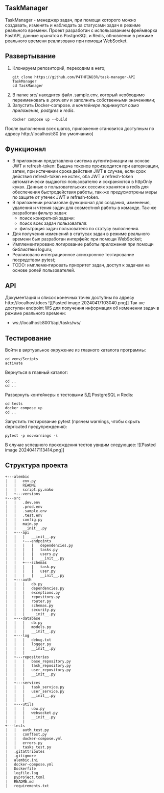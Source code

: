 ## TaskManager
TaskManager - менеджер задач, при помощи которого можно создавать, изменять и наблюдать за статусами задач в режиме реального времени. Проект разработан с использованием фреймворка FastAPI, данные хранятся в PostgreSQL и Redis, обновление в режиме реального времени реализовано при помощи WebSocket.
## Развертывание
1. Клонируем репозиторий, переходим в него;
   ```
   git clone https://github.com/P4THFIND3R/task-manager-API TaskManager
   cd TaskManager
	```
2. В папке src/ находится файл .sample.env, который необходимо переименовать в .prov.env и заполнить собственными значениями;
3. Запустить Docker-compose. *в контейнере поднимутся само приложение, postgres и redis*.
   ``` shell
   docker compose up --build
	```
После выполнения всех шагов, приложение становится доступным по адресу
http://localhost:80 (по умолчанию)
## Функционал
 * В приложении представлена система аутентификации на основе JWT и refresh-token:
	   Выдача токенов производится при авторизации, затем, при истечении срока действия JWT в случае, если срок действия refresh-token не истек, оба JWT и refresh-token автоматически выдаются пользователю и сохраняются в httpOnly куках.
	   Данные о пользовательских сессиях хранятся в redis для обеспечения быстродействия работы, так-же предусмотрены меры по защите от утечек JWT и refresh-token.
* В приложении реализован функционал для создания, изменения, удаления и чтения задач для совместной работы в команде. Так-же разработан фильтр задач:
	* поиск конкретной задачи:
	* поиск всех задач пользователя:
	* фильтрация задач пользователя по статусу выполнения.
* Для получения изменений в статусах задач в режиме реального времени был разработан интерфейс при помощи WebSocket;
* Имплементировано логирование работы приложения при помощи библиотеки loguru;
* Реализовано интеграционное асинхронное тестирование посредством pytest;
* TODO: имплементировать приоритет задач, доступ к задачам на основе ролей пользователей.
## API
Документация и список конечных точек доступны по адресу http://localhost/docs
![[Pasted image 20240417103040.png]]
Так-же доступен endpoint WS для получения информация об изменении задач в режиме реального времени:
* ws://localhost:8001/api/tasks/ws/
## Тестирование
Войти в виртуальное окружение из главного каталога программы:
``` shell
cd venv/Scripts
activate
```
Вернуться в главный каталог:
``` shell
cd ..
cd ..
```
Развернуть контейнеры с тестовыми БД PostgreSQL и Redis:
``` shell
cd tests
docker compose up
cd ..
```
Запустить тестирование pytest (прячем warnings, чтобы скрыть depricated предупреждения):
``` shell
pytest -p no:warnings -s
```
В случае успешного прохождения тестов увидим следующее:
![[Pasted image 20240417113414.png]]
## Структура проекта
```
+---alembic
|   |   env.py
|   |   README
|   |   script.py.mako
|   +---versions
+---src
|   |   .dev.env
|   |   .prod.env
|   |   .sample.env
|   |   .test.env
|   |   config.py
|   |   main.py
|   |   __init__.py
|   +---api
|   |   |   __init__.py
|   |   +---endpoints
|   |   |   |   dependencies.py
|   |   |   |   tasks.py
|   |   |   |   users.py
|   |   |   |   __init__.py
|   |   +---schemas
|   |   |   |   task.py
|   |   |   |   user.py
|   |   |   |   __init__.py
|   +---auth
|   |   |   db.py
|   |   |   dependencies.py
|   |   |   exceptions.py
|   |   |   repository.py
|   |   |   router.py
|   |   |   schemas.py
|   |   |   security.py
|   |   |   __init__.py
|   +---database
|   |   |   db.py
|   |   |   models.py
|   |   |   __init__.py
|   +---log
|   |   |   debug.txt
|   |   |   logger.py
|   |   |   __init__.py
|   |   |
|   +---repositories
|   |   |   base_repository.py
|   |   |   task_repository.py
|   |   |   user_repository.py
|   |   |   __init__.py
|   |   |
|   +---services
|   |   |   task_service.py
|   |   |   user_service.py
|   |   |   __init__.py
|   |   |
|   +---utils
|   |   |   uow.py
|   |   |   websocket.py
|   |   |   __init__.py
|   |   |
+---tests
|   |   auth_test.py
|   |   conftest.py
|   |   docker-compose.yml
|   |   errors.py
|   |   tasks_test.py
|   .gitattributes
|   .gitignore
|   alembic.ini
|   docker-compose.yml
|   Dockerfile
|   logfile.log
|   pyproject.toml
|   README.md
|   requirements.txt
```
